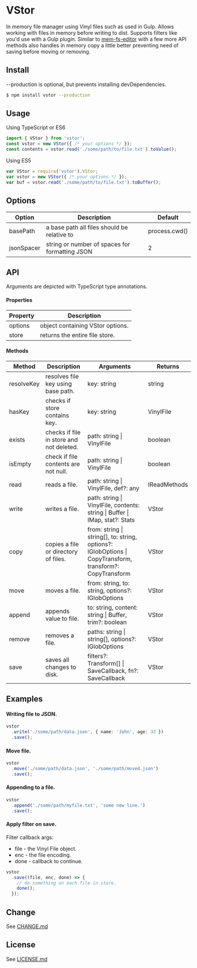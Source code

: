 # VStor

In memory file manager using Vinyl files such as used in Gulp. Allows working with files in memory before writing to dist. Supports filters like you'd use with a Gulp plugin. Similar to [mem-fs-editor](https://github.com/SBoudrias/mem-fs-editor) with a few more API methods also handles in memory copy a little better preventing need of saving before moving or removing.

## Install

--production is optional, but prevents installing devDependencies.

```sh
$ npm install vstor --production
```

## Usage

Using TypeScript or ES6

```ts
import { VStor } from 'vstor';
const vstor = new VStor({ /* your options */ });
const contents = vstor.read('./some/path/to/file.txt').toValue();
```

Using ES5

```js
var VStor = require('vstor').VStor;
var vstor = new VStor({ /* your options */ });
var buf = vstor.read('./some/path/to/file.txt').toBuffer();
```

## Options

<table>
  <thead>
    <tr><th>Option</th><th>Description</th><th>Default</th></tr>
  </thead>
  <tbody>
    <tr><td>basePath</td><td>a base path all files should be relative to</td><td>process.cwd()</td></tr>
    <tr><td>jsonSpacer</td><td>string or number of spaces for formatting JSON</td><td>2</td></tr>
  </tbody>
</table>

## API

Arguments are depicted with TypeScript type annotations.

#### Properties

<table>
  <thead>
    <tr><th>Property</th><th>Description</th></tr>
  </thead>
  <tbody>
    <tr><td>options</td><td>object containing VStor options.</td></tr>
    <tr><td>store</td><td>returns the entire file store.</td></tr>
  </tbody>
</table>

#### Methods

<table>
  <thead>
    <tr><th>Method</th><th>Description</th><th>Arguments</th><th>Returns</th></tr>
  </thead>
  <tbody>
    <tr><td>resolveKey</td><td>resolves file key using base path.</td><td>key: string</td><td>string</td></tr>
    <tr><td>hasKey</td><td>checks if store contains key.</td><td>key: string</td><td>VinylFile</td></tr>
    <tr><td>exists</td><td>checks if file in store and not deleted.</td><td>path: string | VinylFile</td><td>boolean</td></tr>
    <tr><td>isEmpty</td><td>check if file contents are not null.</td><td>path: string | VinylFile</td><td>boolean</td></tr>
    <tr><td>read</td><td>reads a file.</td><td>path: string | VinylFile, def?: any</td><td>IReadMethods</td></tr>
    <tr><td>write</td><td>writes a file.</td><td>path: string | VinylFile, contents: string | Buffer | IMap<any>, stat?: Stats</td><td>VStor</td></tr>
    <tr><td>copy</td><td>copies a file or directory of files.</td><td>from: string | string[], to: string, options?: IGlobOptions | CopyTransform, transform?: CopyTransform</td><td>VStor</td></tr>
    <tr><td>move</td><td>moves a file.</td><td>from: string, to: string, options?: IGlobOptions</td><td>VStor</td></tr>
    <tr><td>append</td><td>appends value to file.</td><td>to: string, content: string | Buffer, trim?: boolean</td><td>VStor</td></tr>
    <tr><td>remove</td><td>removes a file.</td><td>paths: string | string[], options?: IGlobOptions</td><td>VStor</td></tr>
    <tr><td>save</td><td>saves all changes to disk.</td><td>filters?: Transform[] | SaveCallback, fn?: SaveCallback</td><td>VStor</td></tr>
  </tbody>
</table>

## Examples

#### Writing file to JSON.

```ts
vstor
  .write('./some/path/data.json', { name: 'John', age: 33 })
  .save();
```

#### Move file.

```ts
vstor
  .move('./some/path/data.json', './some/path/moved.json')
  .save();
```

#### Appending to a file.

```ts
vstor
  .append('./some/path/myfile.txt', 'some new line.')
  .save();
```

#### Apply filter on save.

Filter callback args:

+ file - the Vinyl File object.
+ enc - the file encoding.
+ done - callback to continue.

```ts
vstor
  .save((file, enc, done) => {
    // do something on each file in store.
    done();
  });
```

## Change

See [CHANGE.md](CHANGE.md)

## License

See [LICENSE.md](LICENSE.md)
